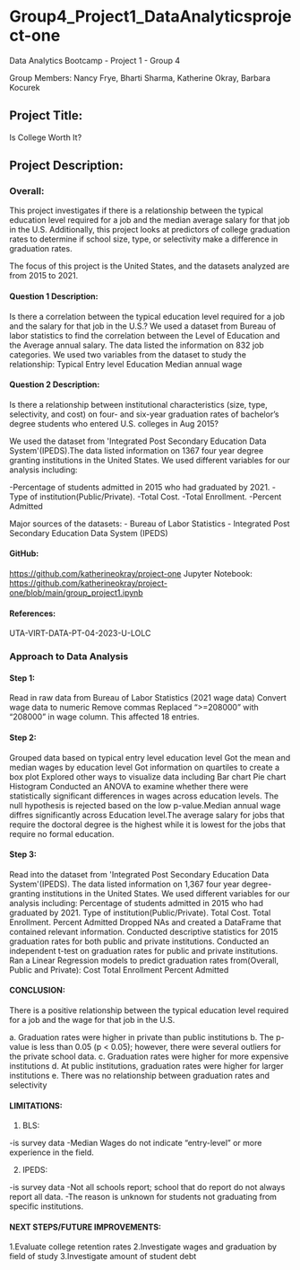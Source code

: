 # Group4_Project1_DataAnalyticsproject-one

Data Analytics Bootcamp - Project 1 - Group 4

Group Members: Nancy Frye, Bharti Sharma, Katherine Okray, Barbara Kocurek

## Project Title:

Is College Worth It? 

## Project Description: 

### Overall: 
This project investigates if there is a relationship between the typical education level required for a job and the median average salary for that job in the U.S. Additionally, this project looks at predictors of college graduation rates to determine if school size, type, or selectivity make a difference in graduation rates.

The focus of this project is the United States, and the datasets analyzed are from 2015 to 2021.

#### Question 1 Description:

Is there a correlation between the typical education level required for a job and the salary for that job in the U.S.? We used a dataset from Bureau of labor statistics to find the correlation between the Level of Education and the Average annual salary. The data listed the information on 832 job categories. We used two variables from the dataset to study the relationship: Typical Entry level Education Median annual wage

#### Question 2 Description:

Is there a relationship between institutional characteristics (size, type, selectivity, and cost) on four- and six-year graduation rates of bachelor’s degree students who entered U.S. colleges in Aug 2015?

We used the dataset from 'Integrated Post Secondary Education Data System'(IPEDS).The data listed information on 1367 four year degree granting institutions in the United States. We used different variables for our analysis including:

-Percentage of students admitted in 2015 who had graduated by 2021.
-Type of institution(Public/Private).
-Total Cost.
-Total Enrollment.
-Percent Admitted

Major sources of the datasets: - Bureau of Labor Statistics - Integrated Post Secondary Education Data System (IPEDS)

#### GitHub:
https://github.com/katherineokray/project-one
Jupyter Notebook: https://github.com/katherineokray/project-one/blob/main/group_project1.ipynb

#### References: 

UTA-VIRT-DATA-PT-04-2023-U-LOLC

### Approach to Data Analysis 
#### Step 1: 

Read in raw data from Bureau of Labor Statistics (2021 wage data) Convert wage data to numeric Remove commas Replaced “>=208000” with “208000” in wage column. This affected 18 entries.

#### Step 2: 

Grouped data based on typical entry level education level Got the mean and median wages by education level Got information on quartiles to create a box plot Explored other ways to visualize data including Bar chart Pie chart Histogram Conducted an ANOVA to examine whether there were statistically significant differences in wages across education levels. The null hypothesis is rejected based on the low p-value.Median annual wage diffres significantly across Education level.The average salary for jobs that require the doctoral degree is the highest while it is lowest for the jobs that require no formal education.

#### Step 3: 

Read into the dataset from 'Integrated Post Secondary Education Data System'(IPEDS). The data listed information on 1,367 four year degree-granting institutions in the United States. We used different variables for our analysis including: Percentage of students admitted in 2015 who had graduated by 2021. Type of institution(Public/Private). Total Cost. Total Enrollment. Percent Admitted Dropped NAs and created a DataFrame that contained relevant information. Conducted descriptive statistics for 2015 graduation rates for both public and private institutions. Conducted an independent t-test on graduation rates for public and private institutions. Ran a Linear Regression models to predict graduation rates from(Overall, Public and Private): Cost Total Enrollment Percent Admitted

#### CONCLUSION:

There is a positive relationship between the typical education level required for a job and the wage for that job in the U.S.

a. Graduation rates were higher in private than public institutions 
b. The p-value is less than 0.05 (p < 0.05); however, there were several outliers for the private school data. 
c. Graduation rates were higher for more expensive institutions 
d. At public institutions, graduation rates were higher for larger institutions 
e. There was no relationship between graduation rates and selectivity

#### LIMITATIONS: 

1. BLS: 

-is survey data
-Median Wages do not indicate “entry-level” or more experience in the field. 

2. IPEDS:

-is survey data
-Not all schools report; school that do report do not always report all data.
-The reason is unknown for students not graduating from specific institutions.
   
#### NEXT STEPS/FUTURE IMPROVEMENTS:

1.Evaluate college retention rates 
2.Investigate wages and graduation by field of study 
3.Investigate amount of student debt
